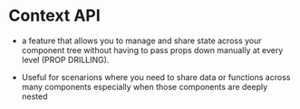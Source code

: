 # Context API

- a feature that allows you to manage and share state across your component tree without having to pass props down manually at every level (PROP DRILLING).

- Useful for scenarions where you need to share data or functions across many components especially when those components are deeply nested

## 